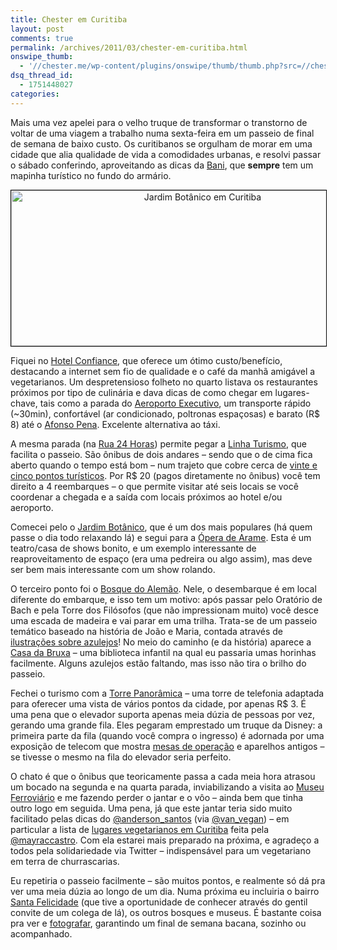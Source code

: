 ```yaml
---
title: Chester em Curitiba
layout: post
comments: true
permalink: /archives/2011/03/chester-em-curitiba.html
onswipe_thumb:
  - '//chester.me/wp-content/plugins/onswipe/thumb/thumb.php?src=//chester.me/wp-content/uploads/2011/03/curitiba.jpg&amp;w=600&amp;h=800&amp;zc=1&amp;q=75&amp;f=0'
dsq_thread_id:
  - 1751448027
categories:
---
```

Mais uma vez apelei para o velho truque de transformar o transtorno de voltar de uma viagem a trabalho numa sexta-feira em um passeio de final de semana de baixo custo. Os curitibanos se orgulham de morar em uma cidade que alia qualidade de vida a comodidades urbanas, e resolvi passar o sábado conferindo, aproveitando as dicas da [Bani][1], que **sempre** tem um mapinha turístico no fundo do armário.

<p style="text-align: center;">
  <a href="http://www.flickr.com/photos/chesterbr/sets/72157626170985864/"><img class="aligncenter size-full wp-image-5889" style="border: 1px solid black;" title="Jardim Botânico em Curitiba" src="//chester.me/wp-content/uploads/2011/03/curitiba.jpg" alt="Jardim Botânico em Curitiba" width="597" height="249" /></a>
</p>

Fiquei no [Hotel Confiance][2], que oferece um ótimo custo/benefício, destacando a internet sem fio de qualidade e o café da manhã amigável a vegetarianos. Um despretensioso folheto no quarto listava os restaurantes próximos por tipo de culinária e dava dicas de como chegar em lugares-chave, tais como a parada do [Aeroporto Executivo][3], um transporte rápido (~30min), confortável (ar condicionado, poltronas espaçosas) e barato (R$ 8) até o [Afonso Pena][4]. Excelente alternativa ao táxi.

A mesma parada (na [Rua 24 Horas][5]) permite pegar a [Linha Turismo][6], que facilita o passeio. São ônibus de dois andares &#8211; sendo que o de cima fica aberto quando o tempo está bom &#8211; num trajeto que cobre cerca de [vinte e cinco pontos turísticos][7]. Por R$ 20 (pagos diretamente no ônibus) você tem direito a 4 reembarques &#8211; o que permite visitar até seis locais se você coordenar a chegada e a saída com locais próximos ao hotel e/ou aeroporto.

Comecei pelo o [Jardim Botânico][8], que é um dos mais populares (há quem passe o dia todo relaxando lá) e segui para a [Ópera de Arame][9]. Esta é um teatro/casa de shows bonito, e um exemplo interessante de reaproveitamento de espaço (era uma pedreira ou algo assim), mas deve ser bem mais interessante com um show rolando.

O terceiro ponto foi o [Bosque do Alemão][10]. Nele, o desembarque é em local diferente do embarque, e isso tem um motivo: após passar pelo Oratório de Bach e pela Torre dos Filósofos (que não impressionam muito) você desce uma escada de madeira e vai parar em uma trilha. Trata-se de um passeio temático baseado na história de João e Maria, contada através de [ilustrações sobre azulejos][11]! No meio do caminho (e da história) aparece a [Casa da Bruxa][12] &#8211; uma biblioteca infantil na qual eu passaria umas horinhas facilmente. Alguns azulejos estão faltando, mas isso não tira o brilho do passeio.

Fechei o turismo com a [Torre Panorâmica][13] &#8211; uma torre de telefonia adaptada para oferecer uma vista de vários pontos da cidade, por apenas R$ 3. É uma pena que o elevador suporta apenas meia dúzia de pessoas por vez, gerando uma grande fila. Eles pegaram emprestado um truque da Disney: a primeira parte da fila (quando você compra o ingresso) é adornada por uma exposição de telecom que mostra [mesas de operação][14] e aparelhos antigos &#8211; se tivesse o mesmo na fila do elevador seria perfeito.

O chato é que o ônibus que teoricamente passa a cada meia hora atrasou um bocado na segunda e na quarta parada, inviabilizando a visita ao [Museu Ferroviário][15] e me fazendo perder o jantar e o vôo &#8211; ainda bem que tinha outro logo em seguida. Uma pena, já que este jantar teria sido muito facilitado pelas dicas do [@anderson_santos][16] (via [@van_vegan][17]) &#8211; em particular a lista de [lugares vegetarianos em Curitiba][18] feita pela [@mayraccastro][19]. Com ela estarei mais preparado na próxima, e agradeço a todos pela solidariedade via Twitter &#8211; indispensável para um vegetariano em terra de churrascarias.

Eu repetiria o passeio facilmente &#8211; são muitos pontos, e realmente só dá pra ver uma meia dúzia ao longo de um dia. Numa próxima eu incluiria o bairro [Santa Felicidade][20] (que tive a oportunidade de conhecer através do gentil convite de um colega de lá), os outros bosques e museus. É bastante coisa pra ver e [fotografar][21], garantindo um final de semana bacana, sozinho ou acompanhado.

 [1]: http://baniverso.com/
 [2]: http://www.apontador.com.br/local/pr/curitiba/hoteis_e_pousadas/13000654R/confiance_batel.html
 [3]: http://www.aeroportoexecutivo.com.br/
 [4]: http://www.apontador.com.br/local/pr/sao_jose_dos_pinhais/aeroportos/J8J2XVT5/aeroporto_internacional_de_curitiba___afonso_pena.html
 [5]: http://www.curitiba-parana.net/rua24horas.htm
 [6]: http://www.curitiba.pr.gov.br/idioma/portugues/linhaturismo
 [7]: http://www.guiacuritiba.com.br/turismo/jardineiraDetail.php
 [8]: http://www.viaje.curitiba.pr.gov.br/pontosturisticos/jardimbotanico.html
 [9]: http://www.apontador.com.br/local/pr/curitiba/parques/Q8V26D8K/pedreira_paulo_leminski_opera_de_arame_.html
 [10]: http://www.apontador.com.br/local/pr/curitiba/diversoes/1128114R/bosque_alemao.html
 [11]: http://www.flickr.com/photos/chesterbr/5487203609/in/set-72157626170985864/
 [12]: http://www.flickr.com/photos/chesterbr/5487205493/in/set-72157626170985864/
 [13]: http://www.apontador.com.br/local/pr/curitiba/viagem_e_turismo/C406424218491S4914/torre_panoramica.html
 [14]: http://www.flickr.com/photos/chesterbr/5487212739/in/set-72157626170985864/
 [15]: http://www.curitiba.pr.gov.br/idioma/portugues/linhaturismo/museuferroviario
 [16]: http://twitter.com/anderson_santos
 [17]: http://twitter.com/van_vegan
 [18]: http://www.casamay.com.br/guia-vegetariano-de-curitiba-comida-pessoas-e-entidades/
 [19]: http://twitter.com/mayraccastro
 [20]: http://pt.wikipedia.org/wiki/Santa_Felicidade
 [21]: http://www.flickr.com/photos/chesterbr/sets/72157626170985864/
